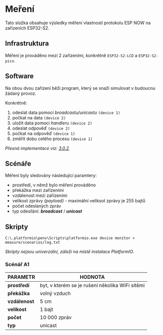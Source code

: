 # Meření

Tato složka obsahuje výsledky měření vlastností protokolu ESP NOW na zařízeních ESP32-S2.

## Infrastruktura

Měření je prováděno mezi 2 zařízeními, konkrétně `ESP32-S2-LCD` a `ESP32-S2-pico`.

## Software

Na obou dvou zařízení běží program, který se snaží simulovat v budoucnu žádaný provoz.

Konkrétně:
1. odeslat data pomocí *broadcastu/unicastu* `(device 1)`
2. počkat na data `(device 2)`
3. uložit data pomoci *handleru* `(device 2)`
4. odeslat odpověď `(device 2)`
5. počkat na odpověď `(device 1)`
6. změřit dobu celého procesu `(device 1)`

*Přesná implementace viz: [3.0.2](https://github.com/petrkucerak/rafting-button/tree/3.0.2).*

## Scénáře

Měření byly sledovány následující paramtery:
- prostředí, v němž bylo měření prováděno
- překážka mezi zařízeními
- vzdálenost mezi zařízeními
- velikost zprávy *(payload)* - maximální veliksot zprávy je 255 bajtů
- počet odeslaných zpráv
- typ odesílání: ***broadcast*** / ***unicast***

## Skripty

```pw
C:\.platformio\penv\Scripts\platformio.exe device monitor > measure/scenarios/log.txt
```

*Skripty nejsou univerzální, záleží na místě instalace PlatformIO.*

### Scénář A1

| PARAMETR       | HODNOTA                                         |
| -------------- | ----------------------------------------------- |
| **prostředí**  | byt, v kterém se je rušení několika WiFi sítěmi |
| **překážka**   | volný vzduch                                    |
| **vzdálenost** | 5 cm                                            |
| **velikost**   | 1 bajt                                          |
| **počet**      | 10 000 zpráv                                    |
| **typ**        | unicast                                         |

